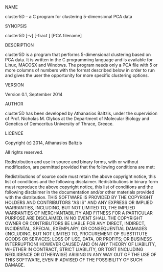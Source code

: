 NAME

cluster5D – a  C program for clustering 5-dimensional PCA data


SYNOPSIS

cluster5D [-v] [-fract <integer>] [PCA filename]


DESCRIPTION

cluster5D is a program that performs 5-dimensional clustering based on PCA data. It is written in the C programming language and is available for Linux, MACOSX and Windows. The program needs only a PCA file with 5 or more columns of numbers with the format described below in order to run and gives the user the opportunity for more specific clustering options.


VERSION

Version 0.1, September 2014

 

AUTHOR

cluster5D has been developed by Athanasios Baltzis, under the supervision of Prof. Nicholas M. Glykos at the Department of Molecular Biology and Genetics of Democritus University of Thrace, Greece.


LICENCE

Copyright (c) 2014, Athanasios Baltzis

All rights reserved.

Redistribution and use in source and binary forms, with or without modification, are permitted provided that the following conditions are met:

Redistributions of source code must retain the above copyright notice, this list of conditions and the following disclaimer.
Redistributions in binary form must reproduce the above copyright notice, this list of conditions and the following disclaimer in the documentation and/or other materials provided with the distribution.
THIS SOFTWARE IS PROVIDED BY THE COPYRIGHT HOLDERS AND CONTRIBUTORS "AS IS" AND ANY EXPRESS OR IMPLIED WARRANTIES, INCLUDING, BUT NOT LIMITED TO, THE IMPLIED WARRANTIES OF MERCHANTABILITY AND FITNESS FOR A PARTICULAR PURPOSE ARE DISCLAIMED. IN NO EVENT SHALL THE COPYRIGHT OWNER OR CONTRIBUTORS BE LIABLE FOR ANY DIRECT, INDIRECT, INCIDENTAL, SPECIAL, EXEMPLARY, OR CONSEQUENTIAL DAMAGES (INCLUDING, BUT NOT LIMITED TO, PROCUREMENT OF SUBSTITUTE GOODS OR SERVICES; LOSS OF USE, DATA, OR PROFITS; OR BUSINESS INTERRUPTION) HOWEVER CAUSED AND ON ANY THEORY OF LIABILITY, WHETHER IN CONTRACT, STRICT LIABILITY, OR TORT (INCLUDING NEGLIGENCE OR OTHERWISE) ARISING IN ANY WAY OUT OF THE USE OF THIS SOFTWARE, EVEN IF ADVISED OF THE POSSIBILITY OF SUCH DAMAGE.
